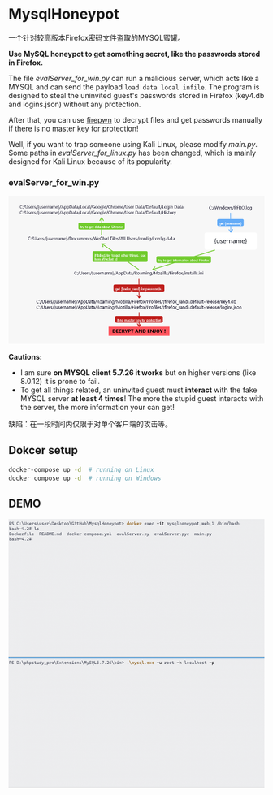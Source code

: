 # MysqlHoneypot

一个针对较高版本Firefox密码文件盗取的MYSQL蜜罐。

**Use MySQL honeypot to get something secret, like the passwords stored in Firefox.**

The file *evalServer_for_win.py* can run a malicious server, which acts like a MYSQL and can send the payload `load data local infile`.  The program is designed to steal the uninvited guest's passwords stored in Firefox (key4.db and logins.json) without any protection. 

After that, you can use [firepwn](https://github.com/lclevy/firepwd) to decrypt files and get passwords manually if there is no master key for protection!

Well, if you want to trap someone using Kali Linux, please modify *main.py*. Some paths in *evalServer_for_linux.py* has been changed, which is mainly designed for Kali Linux because of its popularity.

### evalServer_for_win.py

![process](pic/process.png)

**Cautions:**

* I am sure **on MYSQL client 5.7.26 it works** but on higher versions (like 8.0.12) it is prone to fail.
* To get all things related, an uninvited guest must **interact** with the fake MYSQL server **at least 4 times**! The more the stupid guest interacts with the server, the more information your can get! 

缺陷：在一段时间内仅限于对单个客户端的攻击等。

## Dokcer setup

```bash
docker-compose up -d  # running on Linux
docker compose up -d  # running on Windows
```

## DEMO

![exp](pic/exp.gif)